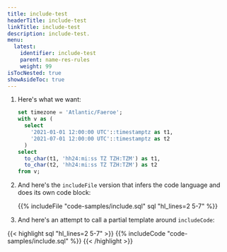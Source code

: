 ```yaml
---
title: include-test
headerTitle: include-test
linkTitle: include-test
description: include-test.
menu:
  latest:
    identifier: include-test
    parent: name-res-rules
    weight: 99
isTocNested: true
showAsideToc: true
---
```


1. Here's what we want:

    <!-- ```sql {linenos=inline,hl_lines=[2,"5-7"]} -->

    ```sql {hl_lines=[2,"5-7"]}
    set timezone = 'Atlantic/Faeroe';
    with v as (
      select 
        '2021-01-01 12:00:00 UTC'::timestamptz as t1,
        '2021-07-01 12:00:00 UTC'::timestamptz as t2
      )
    select
      to_char(t1, 'hh24:mi:ss TZ TZH:TZM') as t1,
      to_char(t2, 'hh24:mi:ss TZ TZH:TZM') as t2
    from v;
    ```

1. And here's the `includeFile` version that infers the code language and does its own code block:

    {{% includeFile "code-samples/include.sql" sql "hl_lines=2 5-7" %}}

1. And here's an attempt to call a partial template around `includeCode`:

{{< highlight sql "hl_lines=2 5-7" >}}
{{% includeCode "code-samples/include.sql" %}}
{{< /highlight >}}
